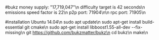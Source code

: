 #bukz
money supply: "17,719,047"\n
difficulty target is 42 seconds\n
emissions speed factor is 22\n
p2p port: 71904\n\n
rpc port: 71905\n

#installation
Ubuntu 14.04\n
sudo apt update\n
sudo apt-get install build-essential git cmake\n
sudo apt-get install libboost1.55-all-dev --fix-missing\n
git https://github.com/bukzmatter/bukz\n
cd bukz\n
make\n
